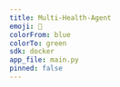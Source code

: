 ```yaml
---
title: Multi-Health-Agent
emoji: 🧠
colorFrom: blue
colorTo: green
sdk: docker
app_file: main.py
pinned: false
---
```

